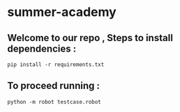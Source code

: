 # summer-academy

## Welcome to our repo , Steps to install dependencies :  
```pip install -r requirements.txt```

## To proceed running :
```python -m robot testcase.robot ```
